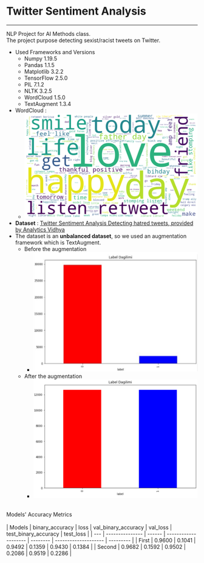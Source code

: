 # **Twitter Sentiment Analysis**
___

NLP Project for AI Methods class. <br>
The project purpose detecting sexist/racist tweets on Twitter. 
*   Used Frameworks and Versions
    *   Numpy       1.19.5
    *   Pandas      1.1.5
    *   Matplotlib  3.2.2
    *   TensorFlow  2.5.0
    *   PIL         7.1.2
    *   NLTK        3.2.5
    *   WordCloud   1.5.0
    *   TextAugment 1.3.4
* WordCloud :
  * <img src="img/wc.png" alt="WordCloud" style="width:1080px;"/>
* **Dataset** : <a href="https://www.kaggle.com/arkhoshghalb/twitter-sentiment-analysis-hatred-speech">Twitter Sentiment Analysis
Detecting hatred tweets, provided by Analytics Vidhya</a>
* The dataset is an **unbalanced dataset**, so we used an augmentation framework which is TextAugment.
  * Before the augmentation
    * <img src="./img/unbalanced.png" alt="Unbalanced Data" style="width:500px;"/>
  * After the augmentation
    * <img src="img/balanced.png" alt="Balanced Data" style="width:500px;"/>
<br>
Models' Accuracy Metrics<br><br>
| Models | binary_accuracy |  loss  | val_binary_accuracy | val_loss | test_binary_accuracy | test_loss |
| --- | --------------- | ------ | -------------------- | -------- | -------------------- | --------- |
|  First |      0.9600     | 0.1041 |        0.9492        |  0.1359  |        0.9430        |   0.1384  |
| Second |      0.9682     | 0.1592 |        0.9502        |  0.2086  |        0.9519        |   0.2286  |